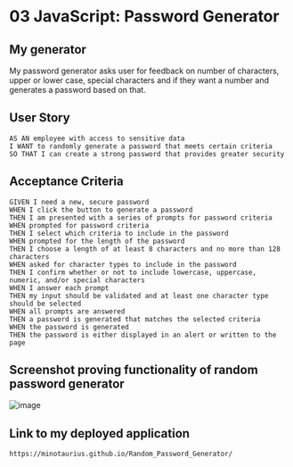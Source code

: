 # 03 JavaScript: Password Generator

## My generator

My password generator asks user for feedback on number of characters, upper or lower case, special characters and if they want a number and generates a password based on that.

## User Story

```
AS AN employee with access to sensitive data
I WANT to randomly generate a password that meets certain criteria
SO THAT I can create a strong password that provides greater security
```

## Acceptance Criteria

```
GIVEN I need a new, secure password
WHEN I click the button to generate a password
THEN I am presented with a series of prompts for password criteria
WHEN prompted for password criteria
THEN I select which criteria to include in the password
WHEN prompted for the length of the password
THEN I choose a length of at least 8 characters and no more than 128 characters
WHEN asked for character types to include in the password
THEN I confirm whether or not to include lowercase, uppercase, numeric, and/or special characters
WHEN I answer each prompt
THEN my input should be validated and at least one character type should be selected
WHEN all prompts are answered
THEN a password is generated that matches the selected criteria
WHEN the password is generated
THEN the password is either displayed in an alert or written to the page
```
## Screenshot proving functionality of random password generator 

![image](https://user-images.githubusercontent.com/106933570/176250547-db17b766-07f0-4a77-a339-dd039005cbd0.png)

## Link to my deployed application

```
https://minotaurius.github.io/Random_Password_Generator/
